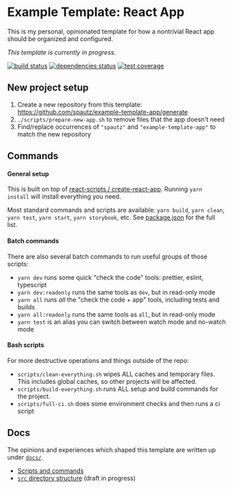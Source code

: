 # Example Template: React App

This is my personal, opinionated template for how a nontrivial React app should be organized and configured.

_This template is currently in progress._

[![build status](https://img.shields.io/travis/com/spautz/example-template-app.svg)](https://travis-ci.com/spautz/example-template-app)
[![dependencies status](https://img.shields.io/david/spautz/example-template-app.svg)](https://david-dm.org/spautz/example-template-app)
[![test coverage](https://img.shields.io/coveralls/github/spautz/example-template-app.svg)](https://coveralls.io/github/spautz/example-template-app)

## New project setup

1. Create a new repository from this template: https://github.com/spautz/example-template-app/generate
2. `./scripts/prepare-new-app.sh` to remove files that the app doesn't need
3. Find/replace occurrences of `"spautz"` and `"example-template-app"` to match the new repository

## Commands

#### General setup

This is built on top of [react-scripts / create-react-app](https://create-react-app.dev/).
Running `yarn install` will install everything you need.

Most standard commands and scripts are available: `yarn build`, `yarn clean`, `yarn test`, `yarn start`,
`yarn storybook`, etc. See [package.json](./package.json) for the full list.

#### Batch commands

There are also several batch commands to run useful groups of those scripts:

- `yarn dev` runs some quick "check the code" tools: prettier, eslint, typescript
- `yarn dev:readonly` runs the same tools as `dev`, but in read-only mode
- `yarn all` runs _all_ the "check the code + app" tools, including tests and builds
- `yarn all:readonly` runs the same tools as `all`, but in read-only mode
- `yarn test` is an alias you can switch between watch mode and no-watch mode

#### Bash scripts

For more destructive operations and things outside of the repo:

- `scripts/clean-everything.sh` wipes ALL caches and temporary files. This includes global caches, so other projects will be affected.
- `scripts/build-everything.sh` runs ALL setup and build commands for the project.
- `scripts/full-ci.sh` does some environment checks and then runs a ci script

## Docs

The opinions and experiences which shaped this template are written up under [`docs/`](./docs).

- [Scripts and commands](./docs/scripts-and-commands.md)
- [`src` directory structure](./docs/src-directory-structure.md) (draft in progress)
